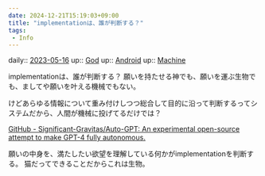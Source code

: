 ```yaml
---
date: 2024-12-21T15:19:03+09:00
title: "implementationは、誰が判断する？"
tags:
 - Info
---
```


daily:: [2023-05-16](/Daily_Note/2023-05-16.md)
up:: [God](Bar/Novel/Topics/God.md)
up:: [Android](Bar/Novel/Topics/Android.md)
up:: [Machine](../Bar/Novel/Topics/Machine.md)

implementationは、誰が判断する？
願いを持たせる神でも、願いを運ぶ生物でも、ましてや願いを叶える機械でもない。

けどあらゆる情報について重み付けしつつ総合して目的に沿って判断するってシステムだから、人間が機械に投げてるだけでは？

[GitHub - Significant-Gravitas/Auto-GPT: An experimental open-source attempt to make GPT-4 fully autonomous.](https://github.com/Significant-Gravitas/Auto-GPT)

願いの中身を、満たしたい欲望を理解している何かがimplementationを判断する。
猫だってできることだからこれは生物。
